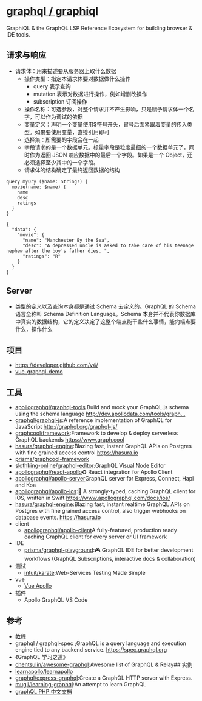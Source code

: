 # [ graphql / graphiql ](https://github.com/graphql/graphiql)

GraphiQL & the GraphQL LSP Reference Ecosystem for building browser & IDE tools.



## 请求与响应

* 请求体：用来描述要从服务器上取什么数据
    - 操作类型：指定本请求体要对数据做什么操作
        + query 表示查询
        + mutation 表示对数据进行操作，例如增删改操作
        + subscription 订阅操作
    - 操作名称：可选参数，对整个请求并不产生影响，只是赋予请求体一个名字，可以作为调试的依据
    - 变量定义：声明一个变量使用$符号开头，冒号后面紧跟着变量的传入类型。如果要使用变量，直接引用即可
    - 选择集：所需要的字段合在一起
    - 字段请求的是一个数据单元。标量字段是粒度最细的一个数据单元了，同时作为返回 JSON 响应数据中的最后一个字段。如果是一个 Object，还必须选择至少其中的一个字段。
    - 请求体的结构确定了最终返回数据的结构

```
query myQry ($name: String!) {
  movie(name: $name) {
    name
    desc
    ratings
  }
}

{
  "data": {
    "movie": {
      "name": "Manchester By the Sea",
      "desc": "A depressed uncle is asked to take care of his teenage nephew after the boy's father dies. ",
      "ratings": "R"
    }
  }
}
```

## Server

* 类型的定义以及查询本身都是通过 Schema 去定义的。GraphQL 的 Schema 语言全称叫 Schema Definition Language。Schema 本身并不代表你数据库中真实的数据结构，它的定义决定了这整个端点能干些什么事情，能向端点要什么，操作什么

## 项目

* <https://developer.github.com/v4/>
* [vue-graphql-demo](https://github.com/JscramblerBlog/vue-graphql-demo)

## 工具

* [apollographql/graphql-tools](https://github.com/apollographql/graphql-tools)  Build and mock your GraphQL.js schema using the schema language http://dev.apollodata.com/tools/graph…
* [graphql/graphql-js](https://github.com/graphql/graphql-js):A reference implementation of GraphQL for JavaScript http://graphql.org/graphql-js/
* [graphcool/framework](https://github.com/graphcool/framework):Framework to develop & deploy serverless GraphQL backends https://www.graph.cool
* [hasura/graphql-engine](https://github.com/hasura/graphql-engine):Blazing fast, instant GraphQL APIs on Postgres with fine grained access control https://hasura.io
* [prisma/graphcool-framework](https://github.com/prisma/graphcool-framework)
* [slothking-online/graphql-editor](https://github.com/slothking-online/graphql-editor):GraphQL Visual Node Editor
* [apollographql/react-apollo](https://github.com/apollographql/react-apollo)♻️ React integration for Apollo Client
* [apollographql/apollo-server](https://github.com/apollographql/apollo-server)GraphQL server for Express, Connect, Hapi and Koa
* [apollographql/apollo-ios](https://github.com/apollographql/apollo-ios):📱 A strongly-typed, caching GraphQL client for iOS, written in Swift https://www.apollographql.com/docs/ios/
* [hasura/graphql-engine](https://github.com/hasura/graphql-engine):Blazing fast, instant realtime GraphQL APIs on Postgres with fine grained access control, also trigger webhooks on database events. https://hasura.io
* client
    - [apollographql/apollo-client](https://github.com/apollographql/apollo-client)A fully-featured, production ready caching GraphQL client for every server or UI framework
* IDE
    - [prisma/graphql-playground](https://github.com/prisma/graphql-playground):🎮 GraphQL IDE for better development workflows (GraphQL Subscriptions, interactive docs & collaboration)
* 测试
    - [intuit/karate](https://github.com/intuit/karate):Web-Services Testing Made Simple
* vue
    - [Vue Apollo](https://vue-apollo.netlify.com)
* 插件
    - Apollo GraphQL VS Code

## 参考

* [教程](https://www.howtographql.com/)
* [ graphql / graphql-spec ](https://github.com/graphql/graphql-spec);GraphQL is a query language and execution engine tied to any backend service. https://spec.graphql.org
* 《GraphQL 学习之道》
* [chentsulin/awesome-graphql](https://github.com/chentsulin/awesome-graphql):Awesome list of GraphQL & Relay## 实例
* [learnapollo/learnapollo](https://github.com/learnapollo/learnapollo)
* [graphql/express-graphql](https://github.com/graphql/express-graphql):Create a GraphQL HTTP server with Express.
* [mugli/learning-graphql](https://github.com/mugli/learning-graphql):An attempt to learn GraphQL
* [graphQL PHP 中文文档](https://laravel-china.org/docs/graphql-php)

